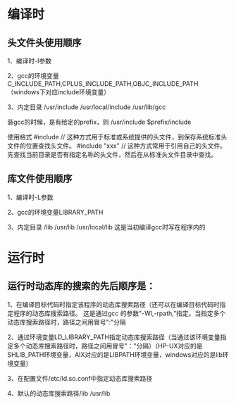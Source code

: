# 编译时
## 头文件头使用顺序
  
1、编译时-I参数
 
2、gcc的环境变量 C_INCLUDE_PATH,CPLUS_INCLUDE_PATH,OBJC_INCLUDE_PATH （windows下对应include环境变量）
 
3、内定目录
/usr/include
/usr/local/include
/usr/lib/gcc

  
装gcc的时候，是有给定的prefix，则
/usr/include 
$prefix/include


使用格式 
#include <xxx>   // 这种方式用于标准或系统提供的头文件，到保存系统标准头文件的位置查找头文件。
#include "xxx"   // 这种方式常用于引用自己的头文件。先查找当前目录是否有指定名称的头文件，然后在从标准头文件目录中查找。

 

## 库文件使用顺序

1、编译时-L参数

2、gcc的环境变量LIBRARY_PATH
 
3、内定目录 /lib /usr/lib /usr/local/lib  这是当初编译gcc时写在程序内的



# 运行时 

## 运行时动态库的搜索的先后顺序是：

1、在编译目标代码时指定该程序的动态库搜索路径（还可以在编译目标代码时指定程序的动态库搜索路径。
这是通过gcc 的参数"-Wl,-rpath,"指定。当指定多个动态库搜索路径时，路径之间用冒号":"分隔

2、通过环境变量LD_LIBRARY_PATH指定动态库搜索路径（当通过该环境变量指定多个动态库搜索路径时，路径之间用冒号"："分隔）（HP-UX对应的是SHLIB_PATH环境变量，AIX对应的是LIBPATH环境变量，windows对应的是lib环境变量）
  
3、在配置文件/etc/ld.so.conf中指定动态库搜索路径

4、默认的动态库搜索路径/lib /usr/lib

  
  
